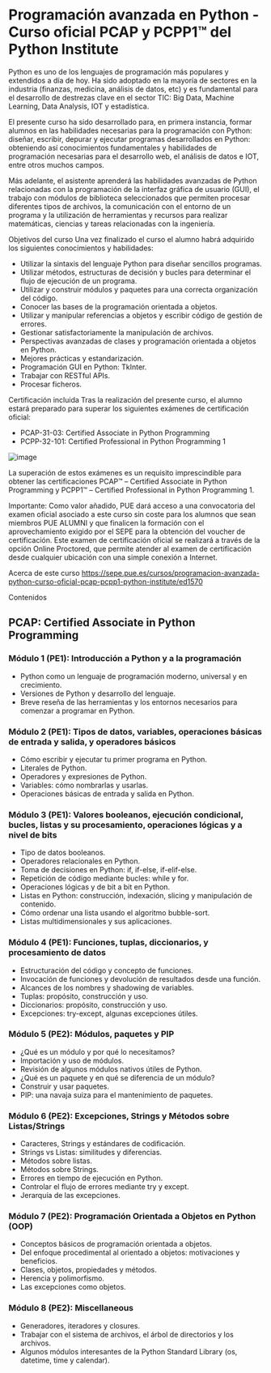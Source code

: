 # Programación avanzada en Python - Curso oficial PCAP y PCPP1™ del Python Institute

Python es uno de los lenguajes de programación más populares y extendidos a día de hoy. Ha sido adoptado en la mayoría de sectores en la industria (finanzas, medicina, análisis de datos, etc) y es fundamental para el desarrollo de destrezas clave en el sector TIC: Big Data, Machine Learning, Data Analysis, IOT y estadística.

El presente curso ha sido desarrollado para, en primera instancia, formar alumnos en las habilidades necesarias para la programación con Python: diseñar, escribir, depurar y ejecutar programas desarrollados en Python: obteniendo así conocimientos fundamentales y habilidades de programación necesarias para el desarrollo web, el análisis de datos e IOT, entre otros muchos campos.

Más adelante, el asistente aprenderá las habilidades avanzadas de Python relacionadas con la programación de la interfaz gráfica de usuario (GUI), el trabajo con módulos de biblioteca seleccionados que permiten procesar diferentes tipos de archivos, la comunicación con el entorno de un programa y la utilización de herramientas y recursos para realizar matemáticas, ciencias y tareas relacionadas con la ingeniería.

Objetivos del curso
Una vez finalizado el curso el alumno habrá adquirido los siguientes conocimientos y habilidades:

* Utilizar la sintaxis del lenguaje Python para diseñar sencillos programas.
* Utilizar métodos, estructuras de decisión y bucles para determinar el flujo de ejecución de un programa.
* Utilizar y construir módulos y paquetes para una correcta organización del código.
* Conocer las bases de la programación orientada a objetos.
* Utilizar y manipular referencias a objetos y escribir código de gestión de errores.
* Gestionar satisfactoriamente la manipulación de archivos.
* Perspectivas avanzadas de clases y programación orientada a objetos en Python.
* Mejores prácticas y estandarización.
* Programación GUI en Python: TkInter.
* Trabajar con RESTful APIs.
* Procesar ficheros.

Certificación incluida
Tras la realización del presente curso, el alumno estará preparado para superar los siguientes exámenes de certificación oficial:

* PCAP-31-03: Certified Associate in Python Programming
* PCPP-32-101: Certified Professional in Python Programming 1  

![image](https://github.com/jdmc/learning/assets/6848470/e348e4ab-fe83-4166-aff2-f9abd935424c)

La superación de estos exámenes es un requisito imprescindible para obtener las certificaciones PCAP™ – Certified Associate in Python Programming y PCPP1™ – Certified Professional in Python Programming 1.

Importante: Como valor añadido, PUE dará acceso a una convocatoria del examen oficial asociado a este curso sin coste para los alumnos que sean miembros PUE ALUMNI y que finalicen la formación con el aprovechamiento exigido por el SEPE para la obtención del voucher de certificación. Este examen de certificación oficial se realizará a través de la opción Online Proctored, que permite atender al examen de certificación desde cualquier ubicación con una simple conexión a Internet.

Acerca de este curso
https://sepe.pue.es/cursos/programacion-avanzada-python-curso-oficial-pcap-pcpp1-python-institute/ed1570 

Contenidos
## PCAP: Certified Associate in Python Programming

### Módulo 1 (PE1): Introducción a Python y a la programación

* Python como un lenguaje de programación moderno, universal y en crecimiento.
* Versiones de Python y desarrollo del lenguaje.
* Breve reseña de las herramientas y los entornos necesarios para comenzar a programar en Python.

### Módulo 2 (PE1): Tipos de datos, variables, operaciones básicas de entrada y salida, y operadores básicos

* Cómo escribir y ejecutar tu primer programa en Python.
* Literales de Python.
* Operadores y expresiones de Python.
* Variables: cómo nombrarlas y usarlas.
* Operaciones básicas de entrada y salida en Python.

### Módulo 3 (PE1): Valores booleanos, ejecución condicional, bucles, listas y su procesamiento, operaciones lógicas y a nivel de bits

* Tipo de datos booleanos.
* Operadores relacionales en Python.
* Toma de decisiones en Python: if, if-else, if-elif-else.
* Repetición de código mediante bucles: while y for.
* Operaciones lógicas y de bit a bit en Python.
* Listas en Python: construcción, indexación, slicing y manipulación de contenido.
* Cómo ordenar una lista usando el algoritmo bubble-sort.
* Listas multidimensionales y sus aplicaciones.

### Módulo 4 (PE1): Funciones, tuplas, diccionarios, y procesamiento de datos

* Estructuración del código y concepto de funciones.
* Invocación de funciones y devolución de resultados desde una función.
* Alcances de los nombres y shadowing de variables.
* Tuplas: propósito, construcción y uso.
* Diccionarios: propósito, construcción y uso.
* Excepciones: try-except, algunas excepciones útiles.

### Módulo 5 (PE2): Módulos, paquetes y PIP

* ¿Qué es un módulo y por qué lo necesitamos?
* Importación y uso de módulos.
* Revisión de algunos módulos nativos útiles de Python.
* ¿Qué es un paquete y en qué se diferencia de un módulo?
* Construir y usar paquetes.
* PIP: una navaja suiza para el mantenimiento de paquetes.

### Módulo 6 (PE2): Excepciones, Strings y Métodos sobre Listas/Strings

* Caracteres, Strings y estándares de codificación.
* Strings vs Listas: similitudes y diferencias.
* Métodos sobre listas.
* Métodos sobre Strings.
* Errores en tiempo de ejecución en Python.
* Controlar el flujo de errores mediante try y except.
* Jerarquía de las excepciones.

### Módulo 7 (PE2): Programación Orientada a Objetos en Python (OOP)

* Conceptos básicos de programación orientada a objetos.
* Del enfoque procedimental al orientado a objetos: motivaciones y beneficios.
* Clases, objetos, propiedades y métodos.
* Herencia y polimorfismo.
* Las excepciones como objetos.

### Módulo 8 (PE2): Miscellaneous

* Generadores, iteradores y closures.
* Trabajar con el sistema de archivos, el árbol de directorios y los archivos.
* Algunos módulos interesantes de la Python Standard Library (os, datetime, time y calendar).

